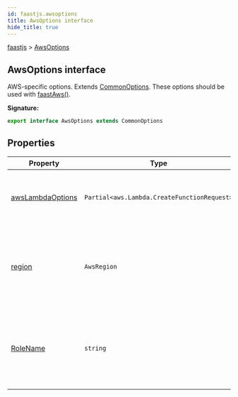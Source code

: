 ```yaml
---
id: faastjs.awsoptions
title: AwsOptions interface
hide_title: true
---
```

[faastjs](./faastjs.md) &gt; [AwsOptions](./faastjs.awsoptions.md)

## AwsOptions interface

AWS-specific options. Extends [CommonOptions](./faastjs.commonoptions.md)<!-- -->. These options should be used with [faastAws()](./faastjs.faastaws.md)<!-- -->.

<b>Signature:</b>

```typescript
export interface AwsOptions extends CommonOptions 
```

## Properties

|  Property | Type | Description |
|  --- | --- | --- |
|  [awsLambdaOptions](./faastjs.awsoptions.awslambdaoptions.md) | <code>Partial&lt;aws.Lambda.CreateFunctionRequest&gt;</code> | Additional options to pass to AWS Lambda creation. See [CreateFunction](https://docs.aws.amazon.com/lambda/latest/dg/API_CreateFunction.html)<!-- -->. |
|  [region](./faastjs.awsoptions.region.md) | <code>AwsRegion</code> | The region to create resources in. Garbage collection is also limited to this region. Default: <code>&quot;us-west-2&quot;</code>. |
|  [RoleName](./faastjs.awsoptions.rolename.md) | <code>string</code> | The role that the lambda function will assume when executing user code. Default: <code>&quot;faast-cached-lambda-role&quot;</code>. Rarely used. |
